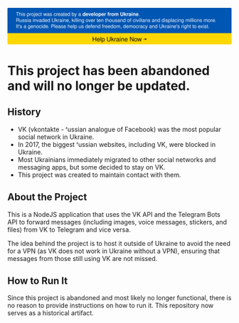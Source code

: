 [![Stand With Ukraine](https://raw.githubusercontent.com/vshymanskyy/StandWithUkraine/main/banner-direct-single.svg)](https://stand-with-ukraine.pp.ua)

# This project has been abandoned and will no longer be updated.

## History
- VK (vkontakte - ʳussian analogue of Facebook) was the most popular social network in Ukraine.
- In 2017, the biggest ʳussian websites, including VK, were blocked in Ukraine.
- Most Ukrainians immediately migrated to other social networks and messaging apps, but some decided to stay on VK.
- This project was created to maintain contact with them.

## About the Project

This is a NodeJS application that uses the VK API and the Telegram Bots API to forward messages (including images, voice messages, stickers, and files) from VK to Telegram and vice versa.

The idea behind the project is to host it outside of Ukraine to avoid the need for a VPN (as VK does not work in Ukraine without a VPN), ensuring that messages from those still using VK are not missed.

## How to Run It

Since this project is abandoned and most likely no longer functional, there is no reason to provide instructions on how to run it. This repository now serves as a historical artifact.
